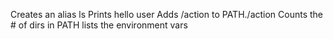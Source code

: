 Creates an alias ls
Prints hello user
Adds /action to PATH./action
Counts the # of dirs in PATH
lists the environment vars

